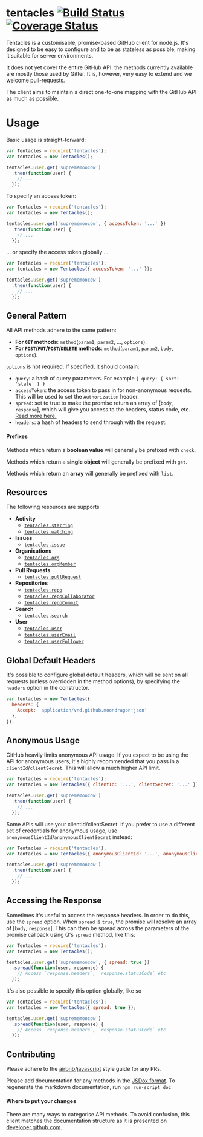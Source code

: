 tentacles [![Build Status](https://travis-ci.org/gitterHQ/tentacles.svg?branch=v0.1.8)](https://travis-ci.org/gitterHQ/tentacles) [![Coverage Status](https://coveralls.io/repos/gitterHQ/tentacles/badge.svg?branch=master)](https://coveralls.io/r/gitterHQ/tentacles?branch=master)
=========

Tentacles is a customisable, promise-based GitHub client for node.js. It's
designed to be easy to configure and to be as stateless as possible, making it
suitable for server environments.

It does not yet cover the entire GitHub API: the methods currently available are
mostly those used by Gitter. It is, however, very easy to extend and we welcome
pull-requests.

The client aims to maintain a direct one-to-one mapping with the GitHub API as much
as possible.

# Usage

Basic usage is straight-forward:

```javascript
var Tentacles = require('tentacles');
var tentacles = new Tentacles();

tentacles.user.get('suprememoocow')
  .then(function(user) {
    // ...
  });
```

To specify an access token:

```javascript
var Tentacles = require('tentacles');
var tentacles = new Tentacles();

tentacles.user.get('suprememoocow', { accessToken: '...' })
  .then(function(user) {
    // ...
  });
```

... or specify the access token globally ...

```javascript
var Tentacles = require('tentacles');
var tentacles = new Tentacles({ accessToken: '...' });

tentacles.user.get('suprememoocow')
  .then(function(user) {
    // ...
  });

```
## General Pattern

All API methods adhere to the same pattern:

 * **For `GET` methods**: `method`(`param1`, `param2`, ..., `options`).
 * **For `POST`/`PUT`/`POST`/`DELETE` methods**: `method`(`param1`, `param2`, `body`, `options`).

`options` is not required. If specified, it should contain:

 * `query`: a hash of query parameters. For example ` { query: { sort: 'state' } } `
 * `accessToken`: the access token to pass in for non-anonymous requests. This will be used to set the `Authorization` header.
 * `spread`: set to true to make the promise return an array of [`body`, `response`], which will give you access to the headers, status code, etc. [Read more here.](#accessing-the-response)
 * `headers`: a hash of headers to send through with the request.

#### Prefixes

Methods which return a **boolean value** will generally be prefixed with `check`.

Methods which return a **single object** will generally be prefixed with `get`.

Methods which return an **array** will generally be prefixed with `list`.

## Resources

The following resources are supports

 * **Activity**
   * [`tentacles.starring`](doc/Starring.md)
   * [`tentacles.watching`](doc/Watching.md)
 * **Issues**  
   * [`tentacles.issue`](doc/Issue.md)
 * **Organisations**  
   * [`tentacles.org`](doc/Org.md)
   * [`tentacles.orgMember`](doc/OrgMember.md)
 * **Pull Requests**
   * [`tentacles.pullRequest`](doc/PullRequest.md)
 * **Repositories**
   * [`tentacles.repo`](doc/Repo.md)
   * [`tentacles.repoCollaborator`](doc/RepoCollaborator.md)
   * [`tentacles.repoCommit`](doc/RepoCommit.md)
 * **Search**
   * [`tentacles.search`](doc/Search.md)
 * **User**
   * [`tentacles.user`](doc/User.md)
   * [`tentacles.userEmail`](doc/UserEmail.md)
   * [`tentacles.userFollower`](doc/UserFollower.md)

## Global Default Headers

It's possible to configure global default headers, which will be sent on all requests (unless overridden in the method options),
by specifying the `headers` option in the constructor.

```javascript
var tentacles = new Tentacles({
  headers: {
    Accept: 'application/vnd.github.moondragon+json'
  },
});
```

## Anonymous Usage

GitHub heavily limits anonymous API usage. If you expect to be using the API
for anonymous users, it's highly recommended that you pass in a `clientId`/`clientSecret`.
This will allow a much higher API limit.

```javascript
var Tentacles = require('tentacles');
var tentacles = new Tentacles({ clientId: '...', clientSecret: '...' });

tentacles.user.get('suprememoocow')
  .then(function(user) {
    // ...
  });

```

Some APIs will use your clientId/clientSecret. If you prefer to use a different
set of credentials for anonymous usage, use `anonymousClientId`/`anonymousClientSecret`
instead:

```javascript
var Tentacles = require('tentacles');
var tentacles = new Tentacles({ anonymousClientId: '...', anonymousClientSecret: '...' });

tentacles.user.get('suprememoocow')
  .then(function(user) {
    // ...
  });

```

## Accessing the Response

Sometimes it's useful to access the response headers. In order to do this, use the
`spread` option. When `spread` is `true`, the promise will resolve an array of
[`body`, `response`]. This can then be spread across the parameters of the promise
callback using Q's `spread` method, like this:

```javascript
var Tentacles = require('tentacles');
var tentacles = new Tentacles();

tentacles.user.get('suprememoocow', { spread: true })
  .spread(function(user, response) {
    // Access `response.headers`, `response.statusCode` etc
  });
```

It's also possible to specify this option globally, like so
```javascript
var Tentacles = require('tentacles');
var tentacles = new Tentacles({ spread: true });

tentacles.user.get('suprememoocow')
  .spread(function(user, response) {
    // Access `response.headers`, `response.statusCode` etc
  });
```


## Contributing

Please adhere to the [airbnb/javascript](https://github.com/airbnb/javascript)
style guide for any PRs.

Please add documentation for any methods in the [JSDox format](http://jsdox.org).
To regenerate the markdown documentation, run `npm run-script doc`

#### Where to put your changes

There are many ways to categorise API methods. To avoid confusion, this client
matches the documentation structure as it is presented on
[developer.github.com](https://developer.github.com).
